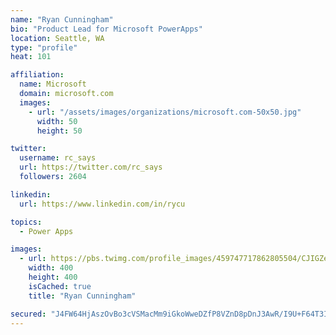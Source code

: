 ```yaml
---
name: "Ryan Cunningham"
bio: "Product Lead for Microsoft PowerApps"
location: Seattle, WA
type: "profile"
heat: 101

affiliation:
  name: Microsoft
  domain: microsoft.com
  images:
    - url: "/assets/images/organizations/microsoft.com-50x50.jpg"
      width: 50
      height: 50

twitter:
  username: rc_says
  url: https://twitter.com/rc_says
  followers: 2604

linkedin:
  url: https://www.linkedin.com/in/rycu

topics:
  - Power Apps

images:
  - url: https://pbs.twimg.com/profile_images/459747717862805504/CJIGZejd_400x400.png
    width: 400
    height: 400
    isCached: true
    title: "Ryan Cunningham"

secured: "J4FW64HjAszOvBo3cVSMacMm9iGkoWweDZfP8VZnD8pDnJ3AwR/I9U+F64T3IC7U1+SJxVtZrtKwKAG9/OPF9MkTFx2R1yfuHYjBcz+ytotGnHee3LNjcmLRHJUWcpslrRMTurO5KV8+OGsCUItNdfmEqgqAAv2u+Ha+H/eU4M0be5527Z1CtfMKLH3XsMQ675WjSkKKw4ogBYQoga1XhODSq1cvxNc/GDJpkNRUWYokTb8EhR+YFkCirWO0fFLsNwwpecx2wzIdhKSSOM/HUKzkUDe6hka6tVOqgm4eGlN3EYdZoQBmrI+iwo+vd5ifGFHk3W+T7+kMo2VP/BL5qcYJU6/gVFWfZWc9aHtq/TxAcdlPwoiiVQa6lCCiiZdHAaYpH5ZATT/jgAgIIVTG62CTdLMYiU65pqNXNaVyC/o=;KCKI6ACDJJTTCjkpO5E1yg=="
---
```


